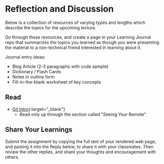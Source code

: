 # Reflection and Discussion

Below is a collection of resources of varying types and lengths which describe the topics for the upcoming lecture.  

Go through these resources, and create a page in your Learning Journal repo that summarizes the topics you learned as though you were presenting the material to a non-technical friend interested in learning about it.

Journal entry ideas:
* Blog Article (2-3 paragraphs with code sample)
* Dictionary / Flash Cards
* Notes in outline form
* Fill-in-the-blank worksheet of key concepts

## Read

- [Git Intro](https://blog.udemy.com/git-tutorial-a-comprehensive-guide/#7){:target="_blank"}
  - Read only up through the section called "Seeing Your Remote".

## Share Your Learnings

Submit the assignment by copying the full text of your rendered web page, and pasting it into the Reply below, to share it with your classmates. Then review the other replies, and share your thoughts and encouragement with others. 
